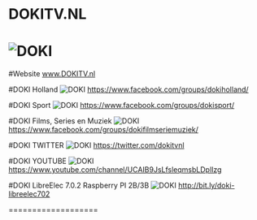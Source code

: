 DOKITV.NL
===================
![DOKI](http://dokitv.nl/wp-content/uploads/2016/01/dokilogo-1.png)
===================
#Website
www.DOKITV.nl

#DOKI Holland
![DOKI](http://dokitv.nl/logo1/facebook.png) 
https://www.facebook.com/groups/dokiholland/

#DOKI Sport
![DOKI](http://dokitv.nl/logo1/facebook.png) 
https://www.facebook.com/groups/dokisport/

#DOKI Films, Series en Muziek
![DOKI](http://dokitv.nl/logo1/facebook.png) 
https://www.facebook.com/groups/dokifilmseriemuziek/

#DOKI TWITTER 
![DOKI](http://dokitv.nl/logo1/twitter.png) 
https://twitter.com/dokitvnl

#DOKI YOUTUBE 
![DOKI](http://dokitv.nl/logo1/youtube.png) 
https://www.youtube.com/channel/UCAIB9JsLfsleqmsbLDpIlzg

#DOKI LibreElec 7.0.2 Raspberry PI 2B/3B 
![DOKI](http://dokitv.nl/logo1/libreelec.jpg) 
http://bit.ly/doki-libreelec702

===================
